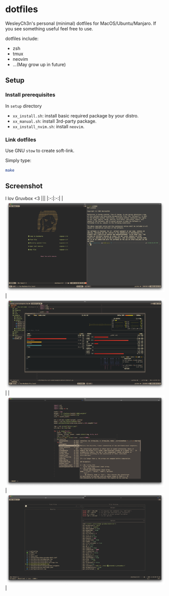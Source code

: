 # dotfiles

WesleyCh3n's personal (minimal) dotfiles for MacOS/Ubuntu/Manjaro. If you see something
useful feel free to use.

dotfiles include:
- zsh
- tmux
- neovim
- ...(May grow up in future)

## Setup

### Install prerequisites

In `setup` directory
- `xx_install.sh`: install basic required package by your distro.
- `xx_manual.sh`: install 3rd-party package.
- `xx_install_nvim.sh`: install `neovim`.

### Link dotfiles

Use GNU `stow` to create soft-link.

Simply type:
```bash
make
```

## Screenshot

I lov Gruvbox <3
|||
|:-:|:-:|
|![img1](./asset/Screen_Shot_1.png)|![img2](./asset/Screen_Shot_2.png)|
|![img3](./asset/Screen_Shot_3.png)|![img1](./asset/Screen_Shot_4.png)|
